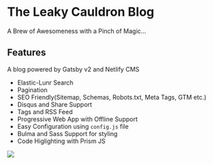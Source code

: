 # The Leaky Cauldron Blog
A Brew of Awesomeness with a Pinch of Magic...

## Features
A blog powered by Gatsby v2 and Netlify CMS

* Elastic-Lunr Search
* Pagination
* SEO Friendly(Sitemap, Schemas, Robots.txt, Meta Tags, GTM etc.)
* Disqus and Share Support
* Tags and RSS Feed
* Progressive Web App with Offline Support
* Easy Configuration using `config.js` file
* Bulma and Sass Support for styling
* Code Higlighting with Prism JS

<a href="https://www.netlify.com">
  <img src="https://www.netlify.com/img/global/badges/netlify-dark.svg"/>
</a>